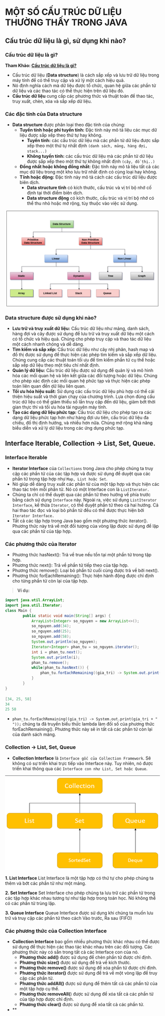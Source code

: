 

# MỘT SỐ CẤU TRÚC DỮ LIỆU THƯỜNG THẤY TRONG JAVA
## Cấu trúc dữ liệu là gì, sử dụng khi nào?
### Cấu trúc dữ liệu là gì?
**Tham Khảo: [Cấu trúc dữ liệu là gì?](https://mikotech.vn/cau-truc-du-lieu-la-gi/)**
- Cấu trúc dữ liệu (**Data structure**) là cách sắp xếp và lưu trữ dữ liệu trong máy tính để có thể truy cập và xử lý một cách hiệu quả.
- Nó định nghĩa cách mà dữ liệu được tổ chức, quan hệ giữa các phần tử dữ liệu và các thao tác có thể thực hiện trên dữ liệu đó.
- **Cấu trúc dữ liệu** cung cấp các phương thức và thuật toán để thao tác, truy xuất, chèn, xóa và sắp xếp dữ liệu.
### Các đặc tính của Data structure
- **Data structure** được phân loại theo đặc tính của chúng:
  - **Tuyến tính hoặc phi tuyến tính:** Đặc tính này mô tả liệu các mục dữ liệu được sắp xếp theo thứ tự hay không.
    - **Tuyến tính:** các cấu trúc dữ liệu mà các phần tử dữ liệu được sắp xếp theo một thứ tự nhất định `(danh sách, mảng, hàng đợi, stack...)`
    - **Không tuyến tính:** các cấu trúc dữ liệu mà các phần tử dữ liệu được sắp xếp theo một thứ tự không nhất định `(cây, đồ thị..)`
  - **Đồng nhất hoặc không đồng nhất:** Đặc tính này mô tả liệu tất cả các mục dữ liệu trong một kho lưu trữ nhất định có cùng loại hay không.
  - **Tĩnh hoặc động:** Đặc tính này mô tả cách các cấu trúc dữ liệu được biên dịch. 
    - **Data structure tĩnh** có kích thước, cấu trúc và vị trí bộ nhớ cố định tại thời điểm biên dịch. 
    - **Data structure động** có kích thước, cấu trúc và vị trí bộ nhớ có thể thu nhỏ hoặc mở rộng, tùy thuộc vào việc sử dụng.

![Alt text](image.png)

### Data structure được sử dụng khi nào?
- **Lưu trữ và truy xuất dữ liệu:** Cấu trúc dữ liệu như mảng, danh sách, hàng đợi và cây được sử dụng để lưu trữ và truy xuất dữ liệu một cách có tổ chức và hiệu quả. Chúng cho phép truy cập và thao tác dữ liệu một cách nhanh chóng và dễ dàng.
- **Tìm kiếm và sắp xếp:** Cấu trúc dữ liệu như cây nhị phân, hash map và đồ thị được sử dụng để thực hiện các phép tìm kiếm và sắp xếp dữ liệu. Chúng cung cấp các thuật toán tối ưu để tìm kiếm phần tử cụ thể hoặc sắp xếp dữ liệu theo một tiêu chí nhất định.
- **Quản lý dữ liệu:** Cấu trúc dữ liệu được sử dụng để quản lý và mô hình hóa các mối quan hệ và liên kết giữa các đối tượng hoặc dữ liệu. Chúng cho phép xác định các mối quan hệ phức tạp và thực hiện các phép toán liên quan đến dữ liệu liên quan.
- **Tối ưu hóa hiệu suất:** Sử dụng các cấu trúc dữ liệu phù hợp có thể cải thiện hiệu suất và thời gian chạy của chương trình. Lựa chọn đúng cấu trúc dữ liệu có thể giảm thiểu số lần truy cập đến dữ liệu, giảm bớt thời gian thực thi và tối ưu hóa tài nguyên máy tính.
- **Tạo các dạng dữ liệu phức tạp:** Cấu trúc dữ liệu cho phép tạo ra các dạng dữ liệu phức tạp hơn như hàng đợi ưu tiên, cấu trúc dữ liệu đa chiều, đồ thị định hướng, và nhiều hơn nữa. Chúng mở rộng khả năng biểu diễn và xử lý dữ liệu trong các ứng dụng phức tạp.

## Interface Iterable, Collection -> List, Set, Queue.
### Interface Iterable
- **Iterator Interface** của `Collections` trong Java cho phép chúng ta truy cập các phần tử của các tập hợp và được sử dụng để duyệt qua các phần tử trong tập hợp như `Map, List hoặc Set`.
- Nó giúp dễ dàng truy xuất các phần tử của một tập hợp và thực hiện các thao tác trên mỗi phần tử. Nó có một Interface con là `ListIterator.`
- Chúng ta chỉ có thể duyệt qua các phần tử theo hướng về phía trước bằng cách sử dụng `Interface` này. Ngoài ra, việc sử dụng `ListIterator Interface`, kế thừa `Iterator`, có thể duyệt phần tử theo cả hai hướng. Cả hai thao tác đọc và loại bỏ phần tử đều có thể được thực hiện bởi `Iterator Interface.`
- Tất cả các tập hợp trong Java bao gồm một phương thức iterator(). Phương thức này trả về một đối tượng của vòng lặp được sử dụng để lặp qua các phần tử của tập hợp.
### Các phương thức của Iterator
- Phương thức hasNext(): Trả về true nếu tồn tại một phần tử trong tập hợp.
- Phương thức next(): Trả về phần tử tiếp theo của tập hợp.
- Phương thức remove(): Loại bỏ phần tử cuối cùng được trả về bởi next().
- Phương thức forEachRemaining(): Thực hiện hành động được chỉ định cho từng phần tử còn lại của tập hợp.
>**Ví dụ:**
```Java
import java.util.ArrayList; 
import java.util.Iterator; 
class Main {     
        public static void main(String[] args) {
            ArrayList<Integer> so_nguyen = new ArrayList<>();         
            so_nguyen.add(34);         
            so_nguyen.add(25);         
            so_nguyen.add(58);         
            System.out.println(so_nguyen);         
            Iterator<Integer> phan_tu = so_nguyen.iterator();         
            int i = phan_tu.next();         
            System.out.println(i);         
            phan_tu.remove();         
            while(phan_tu.hasNext()) {
                phan_tu.forEachRemaining((gia_tri) -> System.out.print(gia_tri + " "));         
            }     
        } 
}

[34, 25, 58]
34
25 58
```
- `phan_tu.forEachRemaining((gia_tri) -> System.out.print(gia_tri + " "));` chúng ta đã truyền biểu thức lambda làm đối số của phương thức forEachRemaining(). Phương thức này sẽ in tất cả các phần tử còn lại của danh sách mảng.
### Collection -> List, Set, Queue
- **Collection Interface** là `Interface gốc của Collection Framework`. Sẽ không có sự triển khai trực tiếp vào Interface này. Tuy nhiên, nó được triển khai thông qua các `Interface con như List, Set hoặc Queue`.

![Alt text](image-1.png)

**1. List Interface**
List Interface là một tập hợp có thứ tự cho phép chúng ta thêm và bớt các phần tử như một mảng.

**2. Set Interface**
Set Interface cho phép chúng ta lưu trữ các phần tử trong các tập hợp khác nhau tương tự như tập hợp trong toán học. Nó không thể có các phần tử trùng lặp.

**3. Queue Interface**
Queue Interface được sử dụng khi chúng ta muốn lưu trữ và truy cập các phần tử theo cách Vào trước, Ra sau (FIFO)

### Các phương thức của Collection Interface
- **Collection Interface** bao gồm nhiều phương thức khác nhau có thể được sử dụng để thực hiện các thao tác khác nhau trên các đối tượng. Các phương thức này có sẵn trong tất cả các Interface con của nó.
    - **Phương thức add()** được sử dụng để chèn phần tử được chỉ định.
    - **Phương thức size()** được sử dụng để trả về kích thước.
    - **Phương thức remove()** được sử dụng để xóa phần tử được chỉ định.
    - **Phương thức iterator()** được sử dụng để trả về một vòng lặp để truy cập các phần tử.
    - **Phương thức addAll()** được sử dụng để thêm tất cả các phần tử của một tập hợp cụ thể.
    - **Phương thức removeAll(**) được sử dụng để xóa tất cả các phần tử của tập hợp được chỉ định.
    - **Phương thức clear()** được sử dụng để xóa tất cả các phần tử.
- **